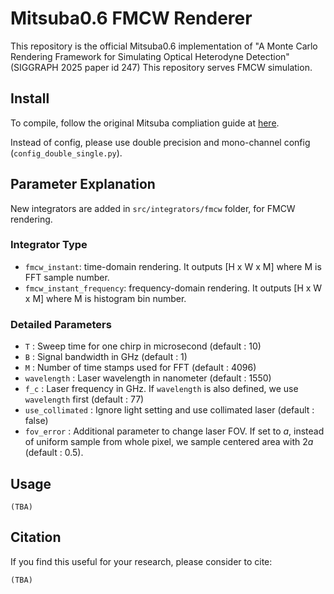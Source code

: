 # Mitsuba0.6 FMCW Renderer
This repository is the official Mitsuba0.6 implementation of "A Monte Carlo Rendering Framework for Simulating Optical Heterodyne Detection" (SIGGRAPH 2025 paper id 247)
This repository serves FMCW simulation.

## Install
To compile, follow the original Mitsuba compliation guide at [here](https://github.com/mitsuba-renderer/mitsuba).

Instead of config, please use double precision and mono-channel config (`config_double_single.py`).

## Parameter Explanation
New integrators are added in `src/integrators/fmcw` folder, for FMCW rendering.

### Integrator Type
* `fmcw_instant`: time-domain rendering. It outputs [H x W x M] where M is FFT sample number.
* `fmcw_instant_frequency`: frequency-domain rendering. It outputs [H x W x M] where M is histogram bin number.


### Detailed Parameters
* `T` : Sweep time for one chirp in microsecond (default : 10)
* `B` : Signal bandwidth in GHz (default : 1)
* `M` : Number of time stamps used for FFT (default : 4096)
* `wavelength` : Laser wavelength in nanometer (default : 1550)
* `f_c` : Laser frequency in GHz. If `wavelength` is also defined, we use `wavelength` first (default : 77)
* `use_collimated` : Ignore light setting and use collimated laser (default : false)
* `fov_error` : Additional parameter to change laser FOV. If set to $a$, instead of uniform sample from whole pixel, we sample centered area with $2a$ (default : 0.5).


## Usage
```
(TBA)
```


## Citation
If you find this useful for your research, please consider to cite:
```
(TBA)
```
